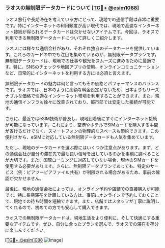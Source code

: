 ### ラオスの無制限データカードについて [[TG💪+ @esim1088](https://t.me/s/esim1088)]

ラオス旅行や長期滞在を考えている方にとって、現地での通信手段は非常に重要です。特にインターネットの利用頻度が高い現代では、現地で高速なインターネット接続が得られるデータカードは欠かせないアイテムです。今回は、ラオスで利用できる無制限データカードについて詳しくご紹介します。

ラオスには様々な通信会社があり、それぞれ独自のデータカードを提供しています。これらのカードの中でも注目を集めているのが、無制限データプランです。無制限データカードは、現地での仕事や観光をスムーズに進めるために最適です。特に、SNSのチェックや地図アプリの使用、オンラインコミュニケーションなど、日常的にインターネットを利用する方には必須と言えます。

無制限データカードの魅力は何と言ってもその価格とパフォーマンスのバランスです。ラオスでは、日本のように高額な料金設定がないため、日本よりもリーズナブルな価格で快適なインターネット環境を利用することができます。また、現地の通信インフラも徐々に改善されており、都市部では安定した接続が可能です。

さらに、最近ではeSIM技術が普及し、現地到着後にすぐにインターネット接続が可能になっています。これにより、空港やホテルでSIMカードを購入する手間が省けるだけでなく、スマートフォンの物理的なスペースも節約できます。この便利さから、eSIMに対応している無制限データカードも人気を集めています。

ただし、現地のデータカードを選ぶ際にはいくつか注意点があります。まず、どの通信会社が自分の滞在先で最も良い信号を出しているのかを事前に調べることが大切です。また、国際ローミングに対応していない場合、現地のSIMカードを使用する必要があります。さらに、無制限データプランであっても、特定のサービス（例：ピアツーピアファイル共有）が制限される場合があるため、事前の確認が欠かせません。

最後に、現地の通信会社によっては、オンライン予約や店舗での直接購入が可能です。特に長期滞在を計画している方は、事前にオンラインで予約しておくことで、現地での待ち時間を短縮できます。また、店舗ではスタッフが丁寧に説明してくれるので、初めての方でも安心して購入できます。

ラオスでの無制限データカードは、現地生活をより便利に、そして快適にする重要なアイテムです。ぜひ、自分に合ったプランを選んで、ラオスでの滞在を存分に楽しんでください。

[[TG💪+ @esim1088](https://t.me/s/esim1088) ![Image](https://i.postimg.cc/Y0z9fWf4/image.png)]